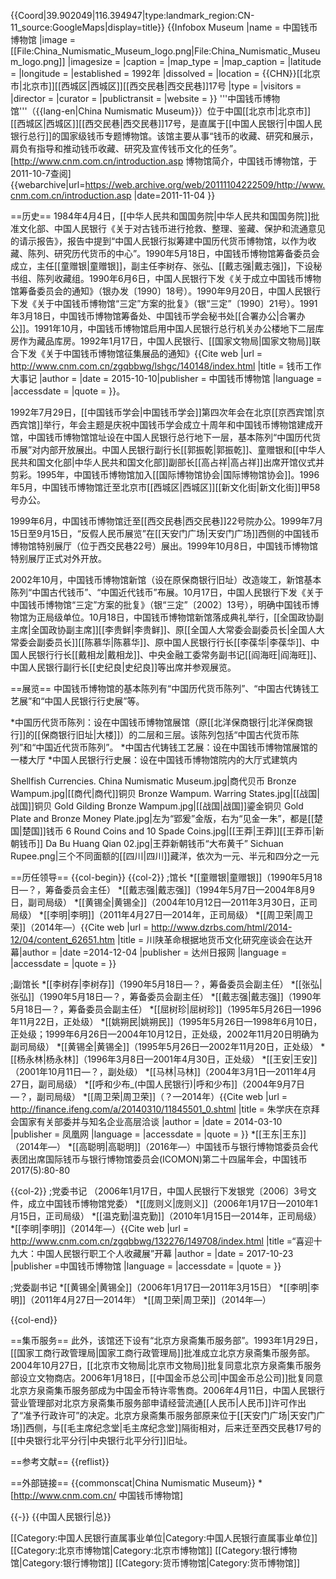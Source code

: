 {{Coord|39.902049|116.394947|type:landmark_region:CN-11_source:GoogleMaps|display=title}}
{{Infobox Museum
|name          = 中国钱币博物馆
|image         = [[File:China_Numismatic_Museum_logo.png|File:China_Numismatic_Museum_logo.png]]
|imagesize     = 
|caption       =
|map_type      =
|map_caption   = 
|latitude      =
|longitude     =
|established   = 1992年
|dissolved     =
|location      = {{CHN}}[[北京市|北京市]][[西城区|西城区]][[西交民巷|西交民巷]]17号
|type          = 
|visitors      = 
|director      = 
|curator       = 
|publictransit = 
|website       = 
}}
'''中国钱币博物馆'''（{{lang-en|China Numismatic Museum}}）位于中国[[北京市|北京市]][[西城区|西城区]][[西交民巷|西交民巷]]17号，是直属于[[中国人民银行|中国人民银行总行]]的国家级钱币专题博物馆。该馆主要从事“钱币的收藏、研究和展示，肩负有指导和推动钱币收藏、研究及宣传钱币文化的任务”。<ref>[http://www.cnm.com.cn/introduction.asp 博物馆简介，中国钱币博物馆，于2011-10-7查阅] {{webarchive|url=https://web.archive.org/web/20111104222509/http://www.cnm.com.cn/introduction.asp |date=2011-11-04 }}</ref>

==历史==
1984年4月4日，[[中华人民共和国国务院|中华人民共和国国务院]]批准文化部、中国人民银行《关于对古钱币进行抢救、整理、鉴藏、保护和流通意见的请示报告》，报告中提到“中国人民银行拟筹建中国历代货币博物馆，以作为收藏、陈列、研究历代货币的中心”。1990年5月18日，中国钱币博物馆筹备委员会成立，主任[[童赠银|童赠银]]，副主任李树存、张弘、[[戴志强|戴志强]]，下设秘书组、陈列收藏组。1990年6月6日，中国人民银行下发《关于成立中国钱币博物馆筹备委员会的通知》（银办发〔1990〕18号）。1990年9月20日，中国人民银行下发《关于中国钱币博物馆“三定”方案的批复》（银“三定”〔1990〕21号）。1991年3月18日，中国钱币博物馆筹备处、中国钱币学会秘书处[[合署办公|合署办公]]。1991年10月，中国钱币博物馆启用中国人民银行总行机关办公楼地下二层库房作为藏品库房。1992年1月17日，中国人民银行、[[国家文物局|国家文物局]]联合下发《关于中国钱币博物馆征集展品的通知》<ref name=dsj>{{Cite web |url = http://www.cnm.com.cn/zgqbbwg/lshgc/140148/index.html |title = 钱币工作大事记 |author =  |date = 2015-10-10|publisher = 中国钱币博物馆 |language =  |accessdate =  |quote =  }}</ref>。

1992年7月29日，[[中国钱币学会|中国钱币学会]]第四次年会在北京[[京西宾馆|京西宾馆]]举行，年会主题是庆祝中国钱币学会成立十周年和中国钱币博物馆建成开馆，中国钱币博物馆馆址设在中国人民银行总行地下一层，基本陈列“中国历代货币展”对内部开放展出。中国人民银行副行长[[郭振乾|郭振乾]]、童赠银和[[中华人民共和国文化部|中华人民共和国文化部]]副部长[[高占祥|高占祥]]出席开馆仪式并剪彩。1995年，中国钱币博物馆加入[[国际博物馆协会|国际博物馆协会]]。1996年5月，中国钱币博物馆迁至北京市[[西城区|西城区]][[新文化街|新文化街]]甲58号办公<ref name=dsj/>。

1999年6月，中国钱币博物馆迁至[[西交民巷|西交民巷]]22号院办公。1999年7月15日至9月15日，“反假人民币展览”在[[天安门广场|天安门广场]]西侧的中国钱币博物馆特别展厅（位于西交民巷22号）展出。1999年10月8日，中国钱币博物馆特别展厅正式对外开放<ref name=dsj/>。

2002年10月，中国钱币博物馆新馆（设在原保商银行旧址）改造竣工，新馆基本陈列“中国古代钱币”、“中国近代钱币”布展。10月17日，中国人民银行下发《关于中国钱币博物馆“三定”方案的批复》（银“三定”〔2002〕13号），明确中国钱币博物馆为正局级单位。10月18日，中国钱币博物馆新馆落成典礼举行，[[全国政协副主席|全国政协副主席]][[李贵鲜|李贵鲜]]、原[[全国人大常委会副委员长|全国人大常委会副委员长]][[陈慕华|陈慕华]]、原中国人民银行行长[[李葆华|李葆华]]、中国人民银行行长[[戴相龙|戴相龙]]、中央金融工委常务副书记[[阎海旺|阎海旺]]、中国人民银行副行长[[史纪良|史纪良]]等出席并参观展览<ref name=dsj/>。

==展览==
中国钱币博物馆的基本陈列有“中国历代货币陈列”、“中国古代铸钱工艺展”和“中国人民银行行史展”等。

*中国历代货币陈列：设在中国钱币博物馆展馆（原[[北洋保商银行|北洋保商银行]]的[[保商银行旧址|大楼]]）的二层和三层。该陈列包括“中国古代货币陈列”和“中国近代货币陈列”。
*中国古代铸钱工艺展：设在中国钱币博物馆展馆的一楼大厅
*中国人民银行行史展：设在中国钱币博物馆院内的大厅式建筑内

<gallery>
Shellfish Currencies. China Numismatic Museum.jpg|商代贝币
Bronze Wampum.jpg|[[商代|商代]]铜贝
Bronze Wampum. Warring States.jpg|[[战国|战国]]铜贝
Gold Gilding Bronze Wampum.jpg|[[战国|战国]]鎏金铜贝
Gold Plate and Bronze Money Plate.jpg|左为“郢爰”金版，右为“见金一朱”，都是[[楚国|楚国]]钱币
6 Round Coins and 10 Spade Coins.jpg|[[王莽|王莽]][[王莽币|新朝钱币]]
Da Bu Huang Qian 02.jpg|王莽新朝钱币“大布黄千”
Sichuan Rupee.png|三个不同面额的[[四川|四川]]藏洋，依次为一元、半元和四分之一元
</gallery>

==历任领导==
{{col-begin}}
{{col-2}}
;馆长
*[[童赠银|童赠银]]（1990年5月18日—？，筹备委员会主任）
*[[戴志强|戴志强]]（1994年5月7日—2004年8月9日，副司局级）
*[[黄锡全|黄锡全]]（2004年10月12日—2011年3月30日，正司局级）
*[[李明|李明]]（2011年4月27日—2014年，正司局级）<ref name=dsj/>
*[[周卫荣|周卫荣]]（2014年—）<ref>{{Cite web |url = http://www.dzrbs.com/html/2014-12/04/content_62651.htm |title =  川陕革命根据地货币文化研究座谈会在达开幕|author =  |date =2014-12-04   |publisher = 达州日报网 |language =  |accessdate =  |quote =  }}</ref>

;副馆长
*[[李树存|李树存]]（1990年5月18日—？，筹备委员会副主任）
*[[张弘|张弘]]（1990年5月18日—？，筹备委员会副主任）
*[[戴志强|戴志强]]（1990年5月18日—？，筹备委员会副主任）
*[[屈树珍|屈树珍]]（1995年5月26日—1996年11月22日，正处级）
*[[姚朔民|姚朔民]]（1995年5月26日—1998年6月10日，正处级；1999年6月26日—2004年10月12日，正处级，2002年11月20日明确为副司局级）
*[[黄锡全|黄锡全]]（1995年5月26日—2002年11月20日，正处级）
*[[杨永林|杨永林]]（1996年3月8日—2001年4月30日，正处级）
*[[王安|王安]]（2001年10月11日—？，副处级）
*[[马林|马林]]（2004年3月1日—2011年4月27日，副司局级）
*[[呼和少布_(中国人民银行)|呼和少布]]（2004年9月7日—？，副司局级）<ref name=dsj/>
*[[周卫荣|周卫荣]]（？—2014年）<ref>{{Cite web |url = http://finance.ifeng.com/a/20140310/11845501_0.shtml |title = 朱学庆在京拜会国家有关部委并与知名企业高层洽谈 |author =  |date = 2014-03-10 |publisher = 凤凰网 |language =  |accessdate =  |quote =  }}</ref>
*[[王东|王东]]（2014年—）<ref name=liming/>
*[[高聪明|高聪明]]（2016年—）<ref>中国钱币与银行博物馆委员会代表团出席国际钱币与银行博物馆委员会(ICOMON)第二十四届年会，中国钱币2017(5):80-80</ref>


{{col-2}}
;党委书记
（2006年1月17日，中国人民银行下发银党〔2006〕3号文件，成立中国钱币博物馆党委）
*[[庞则义|庞则义]]（2006年1月17日—2010年1月15日，正司局级）
*[[温克勤|温克勤]]（2010年1月15日—2014年，正司局级）<ref name=dsj/>
*[[李明|李明]]（2014年—）<ref name=liming>{{Cite web |url = http://www.cnm.com.cn/zgqbbwg/132276/149708/index.html |title =“喜迎十九大：中国人民银行职工个人收藏展”开幕  |author =  |date = 2017-10-23 |publisher =中国钱币博物馆  |language =  |accessdate =  |quote =  }}</ref>

;党委副书记
*[[黄锡全|黄锡全]]（2006年1月17日—2011年3月15日）
*[[李明|李明]]（2011年4月27日—2014年）<ref name=dsj/>
*[[周卫荣|周卫荣]]（2014年—）

{{col-end}}

==集币服务==
此外，该馆还下设有“北京方泉斋集币服务部”。1993年1月29日，[[国家工商行政管理局|国家工商行政管理局]]批准成立北京方泉斋集币服务部。2004年10月27日，[[北京市文物局|北京市文物局]]批复同意北京方泉斋集币服务部设立文物商店。2006年1月18日，[[中国金币总公司|中国金币总公司]]批复同意北京方泉斋集币服务部成为中国金币特许零售商。2006年4月11日，中国人民银行营业管理部对北京方泉斋集币服务部申请经营流通[[人民币|人民币]]许可作出了“准予行政许可”的决定<ref name=dsj/>。北京方泉斋集币服务部原来位于[[天安门广场|天安门广场]]西侧，与[[毛主席纪念堂|毛主席纪念堂]]隔街相对，后来迁至西交民巷17号的[[中央银行北平分行|中央银行北平分行]]旧址。

==参考文献==
{{reflist}}

==外部链接==
{{commonscat|China Numismatic Museum}}
*[http://www.cnm.com.cn/ 中国钱币博物馆]

{{-}}
{{中国人民银行|总}}

[[Category:中国人民银行直属事业单位|Category:中国人民银行直属事业单位]]
[[Category:北京市博物馆|Category:北京市博物馆]]
[[Category:银行博物馆|Category:银行博物馆]]
[[Category:货币博物馆|Category:货币博物馆]]